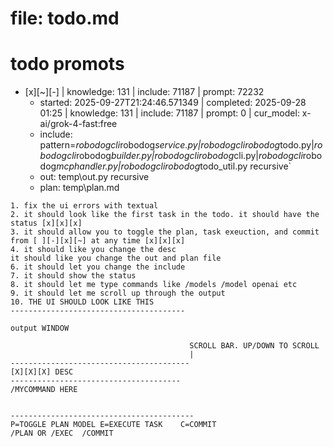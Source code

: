 # file: todo.md


# todo  promots
- [x][~][-]  | knowledge: 131 | include: 71187 | prompt: 72232
  - started: 2025-09-27T21:24:46.571349 | completed: 2025-09-28 01:25 | knowledge: 131 | include: 71187 | prompt: 0 | cur_model: x-ai/grok-4-fast:free
  - include: pattern=*robodogcli*robodog*service.py|*robodogcli*robodog*todo.py|*robodogcli*robodog*builder.py|*robodogcli*robodog*cli.py|*robodogcli*robodog*mcphandler.py|*robodogcli*robodog*todo_util.py    recursive`
  - out: temp\out.py recursive
  - plan: temp\plan.md
```knowledge
1. fix the ui errors with textual 
2. it should look like the first task in the todo. it should have the status [x][x][x]
3. it should allow you to toggle the plan, task exeuction, and commit from [ ][-][x][~] at any time [x][x][x]
4. it should like you change the desc
it should like you change the out and plan file
6. it should let you change the include
7. it should show the status
8. it should let me type commands like /models /model openai etc
9. it should let me scroll up through the output
10. THE UI SHOULD LOOK LIKE THIS
---------------------------------------

output WINDOW

                                        SCROLL BAR. UP/DOWN TO SCROLL
                                        |    
----------------------------------------
[X][X][X] DESC
--------------------------------------
/MYCOMMAND HERE


-----------------------------------------
P=TOGGLE PLAN MODEL E=EXECUTE TASK    C=COMMIT   
/PLAN OR /EXEC  /COMMIT 

```